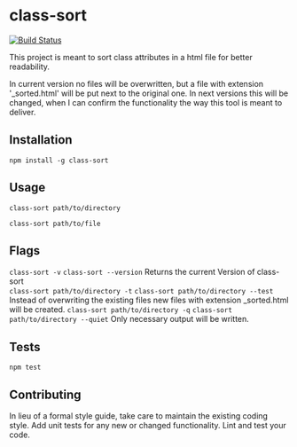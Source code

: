class-sort
=========
[![Build Status](https://travis-ci.com/wesselbaum/class-sort.svg?branch=master)](https://travis-ci.com/wesselbaum/class-sort)

This project is meant to sort class attributes in a html file for better readability.
 
In current version no files will be overwritten, but a file with extension '_sorted.html' will be put next to the original one. In next versions this will be changed, when I can confirm the functionality the way this tool is meant to deliver.

## Installation

  `npm install -g class-sort`

## Usage

  `class-sort path/to/directory`
  
  `class-sort path/to/file`

## Flags

  `class-sort -v` `class-sort --version` Returns the current Version of class-sort  
  `class-sort path/to/directory -t` `class-sort path/to/directory --test` Instead of overwriting the existing files new files with extension _sorted.html will be created.
  `class-sort path/to/directory -q` `class-sort path/to/directory --quiet` Only necessary output will be written.
  
  
  
## Tests

  `npm test`

## Contributing

In lieu of a formal style guide, take care to maintain the existing coding style. Add unit tests for any new or changed functionality. Lint and test your code.